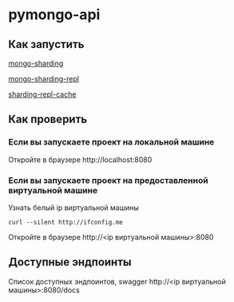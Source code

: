 # pymongo-api

## Как запустить

[mongo-sharding](mongo-sharding/README.md)

[mongo-sharding-repl](mongo-sharding-repl/README.md)

[sharding-repl-cache](sharding-repl-cache/README.md)

## Как проверить

### Если вы запускаете проект на локальной машине

Откройте в браузере http://localhost:8080

### Если вы запускаете проект на предоставленной виртуальной машине

Узнать белый ip виртуальной машины

```shell
curl --silent http://ifconfig.me
```

Откройте в браузере http://<ip виртуальной машины>:8080

## Доступные эндпоинты

Список доступных эндпоинтов, swagger http://<ip виртуальной машины>:8080/docs